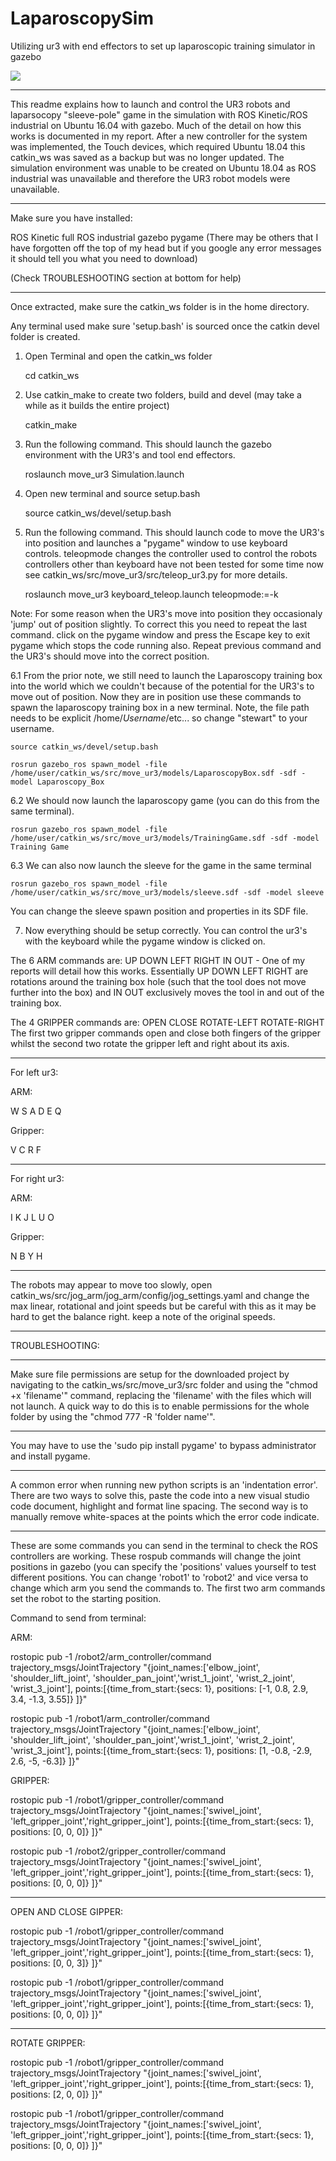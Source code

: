 # LaparoscopySim
Utilizing ur3 with end effectors to set up laparoscopic training simulator in gazebo

![](lapsim.gif)


--------------------------------------------------------------------------------------------------------------------------------------------

This readme explains how to launch and control the UR3 robots and laparsocopy "sleeve-pole" game in the simulation with ROS Kinetic/ROS industrial on Ubuntu 16.04 with gazebo. Much of the detail on how this works is documented in my report. After a new controller for the system was implemented, the Touch devices, which required Ubuntu 18.04 this catkin_ws was saved as a backup but was no longer updated. The simulation environment was unable to be created on Ubuntu 18.04 as ROS industrial was unavailable and therefore the UR3 robot models were unavailable.


--------------------------------------------------------------------------------------------------------------------------------------------

Make sure you have installed:

ROS Kinetic full
ROS industrial
gazebo
pygame
(There may be others that I have forgotten off the top of my head but if you google any error messages it should tell you what you need to download)

(Check TROUBLESHOOTING section at bottom for help)


--------------------------------------------------------------------------------------------------------------------------------------------

Once extracted, make sure the catkin_ws folder is in the home directory.

Any terminal used make sure 'setup.bash' is sourced once the catkin devel folder is created.

1. Open Terminal and open the catkin_ws folder

	cd catkin_ws

2. Use catkin_make to create two folders, build and devel (may take a while as it builds the entire project)

	catkin_make

3. Run the following command. This should launch the gazebo environment with the UR3's and tool end effectors.

	roslaunch move_ur3 Simulation.launch

4. Open new terminal and source setup.bash

	source catkin_ws/devel/setup.bash

5. Run the following command. This should launch code to move the UR3's into position and launches a "pygame" window to use keyboard controls. teleopmode changes the controller used to control the robots controllers other than keyboard have not been tested for some time now see catkin_ws/src/move_ur3/src/teleop_ur3.py for more details.

	roslaunch move_ur3 keyboard_teleop.launch teleopmode:=-k

Note: For some reason when the UR3's move into position they occasionaly 'jump' out of position slightly. To correct this you need to repeat the last command. click on the pygame window and press the Escape key to exit pygame which stops the code running also. Repeat previous command and the UR3's should move into the correct position.

6.1 From the prior note, we still need to launch the Laparoscopy training box into the world which we couldn't because of the potential for the UR3's to move out of position. Now they are in position use these commands to spawn the laparoscopy training box in a new terminal. Note, the file path needs to be explicit /home/*Username*/etc... so change "stewart" to your username.

	source catkin_ws/devel/setup.bash
 
	rosrun gazebo_ros spawn_model -file /home/user/catkin_ws/src/move_ur3/models/LaparoscopyBox.sdf -sdf -model Laparoscopy_Box

6.2 We should now launch the laparoscopy game (you can do this from the same terminal).

	rosrun gazebo_ros spawn_model -file /home/user/catkin_ws/src/move_ur3/models/TrainingGame.sdf -sdf -model Training Game

6.3 We can also now launch the sleeve for the game in the same terminal

	rosrun gazebo_ros spawn_model -file /home/user/catkin_ws/src/move_ur3/models/sleeve.sdf -sdf -model sleeve

You can change the sleeve spawn position and properties in its SDF file.

7. Now everything should be setup correctly. You can control the ur3's with the keyboard while the pygame window is clicked on.

The 6 ARM commands are:
UP DOWN LEFT RIGHT IN OUT  -  One of my reports will detail how this works. Essentially UP DOWN LEFT RIGHT are rotations around the training box hole (such that the tool does not move further into the box) and IN OUT exclusively moves the tool in and out of the training box.

The 4 GRIPPER commands are:
OPEN CLOSE ROTATE-LEFT ROTATE-RIGHT
The first two gripper commands open and close both fingers of the gripper whilst the second two rotate the gripper left and right about its axis.

----------------------------

For left ur3: 

ARM:

W    S    A    D    E    Q

Gripper:

V    C    R    F


----------------------------

For right ur3:

ARM:

I    K    J    L    U    O


Gripper:

N    B    Y    H

----------------------------

The robots may appear to move too slowly, open catkin_ws/src/jog_arm/jog_arm/config/jog_settings.yaml and change the max linear, rotational and joint speeds but be careful with this as it may be hard to get the balance right. keep a note of the original speeds.


--------------------------------------------------------------------------------------------------------------------------------------------

TROUBLESHOOTING:


----------------------------

Make sure file permissions are setup for the downloaded project by navigating to the catkin_ws/src/move_ur3/src folder and using the "chmod +x 'filename'" command, replacing the 'filename' with the files which will not launch. A quick way to do this is to enable permissions for the whole folder by using the "chmod 777 -R 'folder name'".

----------------------------

You may have to use the 'sudo pip install pygame' to bypass administrator and install pygame. 

----------------------------

A common error when running new python scripts is an 'indentation error'. There are two ways to solve this, paste the code into a new visual studio code document, highlight and format line spacing. The second way is to manually remove white-spaces at the points which the error code indicate. 

----------------------------

These are some commands you can send in the terminal to check the ROS controllers are working. These rospub commands will change the joint positions in gazebo (you can specify the 'positions' values yourself to test different positions. You can change 'robot1' to 'robot2' and vice versa to change which arm you send the commands to. The first two arm commands set the robot to the starting position.

Command to send from terminal:

ARM:

rostopic pub -1 /robot2/arm_controller/command trajectory_msgs/JointTrajectory "{joint_names:['elbow_joint', 'shoulder_lift_joint', 'shoulder_pan_joint','wrist_1_joint', 'wrist_2_joint', 'wrist_3_joint'], points:[{time_from_start:{secs: 1}, positions: [-1, 0.8, 2.9, 3.4, -1.3, 3.55]} ]}"

rostopic pub -1 /robot1/arm_controller/command trajectory_msgs/JointTrajectory "{joint_names:['elbow_joint', 'shoulder_lift_joint', 'shoulder_pan_joint','wrist_1_joint', 'wrist_2_joint', 'wrist_3_joint'], points:[{time_from_start:{secs: 1}, positions: [1, -0.8, -2.9, 2.6, -5, -6.3]} ]}"

GRIPPER:

rostopic pub -1 /robot1/gripper_controller/command trajectory_msgs/JointTrajectory "{joint_names:['swivel_joint', 'left_gripper_joint','right_gripper_joint'], points:[{time_from_start:{secs: 1}, positions: [0, 0, 0]} ]}"

rostopic pub -1 /robot2/gripper_controller/command trajectory_msgs/JointTrajectory "{joint_names:['swivel_joint', 'left_gripper_joint','right_gripper_joint'], points:[{time_from_start:{secs: 1}, positions: [0, 0, 0]} ]}"

----------------------------------
OPEN AND CLOSE GIPPER:

rostopic pub -1 /robot1/gripper_controller/command trajectory_msgs/JointTrajectory "{joint_names:['swivel_joint', 'left_gripper_joint','right_gripper_joint'], points:[{time_from_start:{secs: 1}, positions: [0, 0, 3]} ]}"


rostopic pub -1 /robot1/gripper_controller/command trajectory_msgs/JointTrajectory "{joint_names:['swivel_joint', 'left_gripper_joint','right_gripper_joint'], points:[{time_from_start:{secs: 1}, positions: [0, 0, 0]} ]}"

--------------------------------------
ROTATE GRIPPER:

rostopic pub -1 /robot1/gripper_controller/command trajectory_msgs/JointTrajectory "{joint_names:['swivel_joint', 'left_gripper_joint','right_gripper_joint'], points:[{time_from_start:{secs: 1}, positions: [2, 0, 0]} ]}"

rostopic pub -1 /robot1/gripper_controller/command trajectory_msgs/JointTrajectory "{joint_names:['swivel_joint', 'left_gripper_joint','right_gripper_joint'], points:[{time_from_start:{secs: 1}, positions: [0, 0, 0]} ]}"
